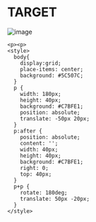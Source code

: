 # TARGET

![image](https://github.com/gaschneider/cssbattle/assets/16023844/103a3289-388d-4f85-be16-b70bd6b32985)

```
<p><p>
<style>
  body{
    display:grid;
    place-items: center;
    background: #5C507C;
  }
  p {
    width: 180px;
    height: 40px;
    background: #C7BFE1;
    position: absolute;
    translate: -50px 20px;
  }
  p:after {
    position: absolute;
    content: '';
    width: 40px;
    height: 40px;
    background: #C7BFE1;
    right: 0;
    top: 40px;
  }
  p+p {
    rotate: 180deg;
    translate: 50px -20px;
  }
</style>
```
